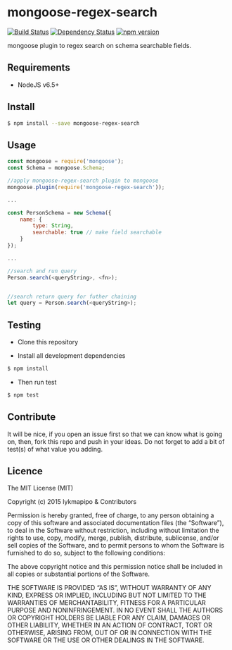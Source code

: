 # mongoose-regex-search

[![Build Status](https://travis-ci.org/lykmapipo/mongoose-regex-search.svg?branch=master)](https://travis-ci.org/lykmapipo/mongoose-regex-search)
[![Dependency Status](https://img.shields.io/david/lykmapipo/mongoose-regex-search.svg?style=flat)](https://david-dm.org/lykmapipo/mongoose-regex-search)
[![npm version](https://badge.fury.io/js/mongoose-regex-search.svg)](https://badge.fury.io/js/mongoose-regex-search)

mongoose plugin to regex search on schema searchable fields.

## Requirements

- NodeJS v6.5+

## Install
```sh
$ npm install --save mongoose-regex-search
```

## Usage

```javascript
const mongoose = require('mongoose');
const Schema = mongoose.Schema;

//apply mongoose-regex-search plugin to mongoose
mongoose.plugin(require('mongoose-regex-search'));

...

const PersonSchema = new Schema({
    name: {
        type: String,
        searchable: true // make field searchable
    }
});

...

//search and run query
Person.search(<queryString>, <fn>);


//search return query for futher chaining
let query = Person.search(<queryString>);

```

## Testing
* Clone this repository

* Install all development dependencies
```sh
$ npm install
```
* Then run test
```sh
$ npm test
```

## Contribute
It will be nice, if you open an issue first so that we can know what is going on, then, fork this repo and push in your ideas. Do not forget to add a bit of test(s) of what value you adding.

## Licence
The MIT License (MIT)

Copyright (c) 2015 lykmapipo & Contributors

Permission is hereby granted, free of charge, to any person obtaining a copy of this software and associated documentation files (the “Software”), to deal in the Software without restriction, including without limitation the rights to use, copy, modify, merge, publish, distribute, sublicense, and/or sell copies of the Software, and to permit persons to whom the Software is furnished to do so, subject to the following conditions:

The above copyright notice and this permission notice shall be included in all copies or substantial portions of the Software.

THE SOFTWARE IS PROVIDED “AS IS”, WITHOUT WARRANTY OF ANY KIND, EXPRESS OR IMPLIED, INCLUDING BUT NOT LIMITED TO THE WARRANTIES OF MERCHANTABILITY, FITNESS FOR A PARTICULAR PURPOSE AND NONINFRINGEMENT. IN NO EVENT SHALL THE AUTHORS OR COPYRIGHT HOLDERS BE LIABLE FOR ANY CLAIM, DAMAGES OR OTHER LIABILITY, WHETHER IN AN ACTION OF CONTRACT, TORT OR OTHERWISE, ARISING FROM, OUT OF OR IN CONNECTION WITH THE SOFTWARE OR THE USE OR OTHER DEALINGS IN THE SOFTWARE. 